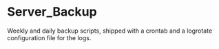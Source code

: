 # Server_Backup
Weekly and daily backup scripts, shipped with a crontab and a logrotate configuration file for the logs.
